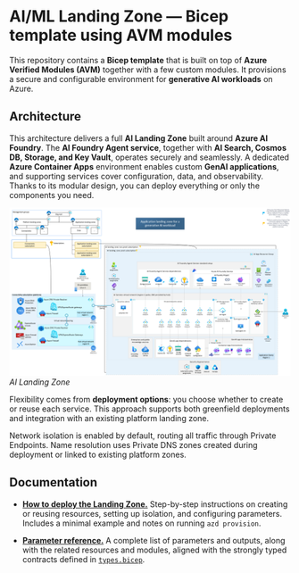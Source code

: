 # AI/ML Landing Zone — Bicep template using AVM modules

This repository contains a **Bicep template** that is built on top of **Azure Verified Modules (AVM)** together with a few custom modules. It provisions a secure and configurable environment for **generative AI workloads** on Azure.

## Architecture

 This architecture delivers a full **AI Landing Zone** built around **Azure AI Foundry**. The **AI Foundry Agent service**, together with **AI Search, Cosmos DB, Storage, and Key Vault**, operates securely and seamlessly. A dedicated **Azure Container Apps** environment enables custom **GenAI applications**, and supporting services cover configuration, data, and observability. Thanks to its modular design, you can deploy everything or only the components you need.

![Architecture](./docs/architecture.png)
*AI Landing Zone*

Flexibility comes from **deployment options**: you choose whether to create or reuse each service. This approach supports both greenfield deployments and integration with an existing platform landing zone.

Network isolation is enabled by default, routing all traffic through Private Endpoints. Name resolution uses Private DNS zones created during deployment or linked to existing platform zones.

## Documentation

* [**How to deploy the Landing Zone.**](./docs/how_to_use.md)
  Step-by-step instructions on creating or reusing resources, setting up isolation, and configuring parameters. Includes a minimal example and notes on running `azd provision`.

* [**Parameter reference.**](./docs/parameters.md)
  A complete list of parameters and outputs, along with the related resources and modules, aligned with the strongly typed contracts defined in [`types.bicep`](./infra/common/types.bicep).
